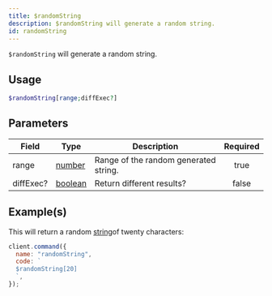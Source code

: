 ```yaml
---
title: $randomString
description: $randomString will generate a random string.
id: randomString
---
```


`$randomString` will generate a random string.

## Usage

```php
$randomString[range;diffExec?]
```

## Parameters

| Field     | Type                                                                                                | Description                           | Required |
| --------- | --------------------------------------------------------------------------------------------------- | ------------------------------------- | :------: |
| range     | [number](https://developer.mozilla.org/en-US/docs/Web/JavaScript/Reference/Global_Objects/Number)   | Range of the random generated string. |   true   |
| diffExec? | [boolean](https://developer.mozilla.org/en-US/docs/Web/JavaScript/Reference/Global_Objects/Boolean) | Return different results?             |  false   |

## Example(s)

This will return a random [string](https://developer.mozilla.org/en-US/docs/Web/JavaScript/Reference/Global_Objects/String)of twenty characters:

```javascript
client.command({
  name: "randomString",
  code: `
  $randomString[20]
  `,
});
```
